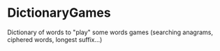 # DictionaryGames
Dictionary of words to "play" some words games (searching anagrams, ciphered words, longest suffix...)
